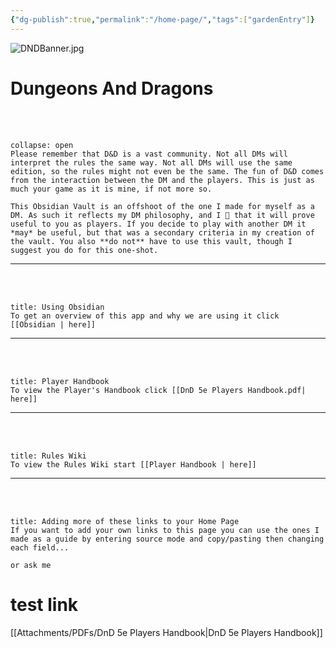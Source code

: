 ```yaml
---
{"dg-publish":true,"permalink":"/home-page/","tags":["gardenEntry"]}
---
```


![DNDBanner.jpg](/img/user/Attachments/Images/DNDBanner.jpg)
<br>
# Dungeons And Dragons
<br><br>
```ad-important
collapse: open
Please remember that D&D is a vast community. Not all DMs will interpret the rules the same way. Not all DMs will use the same edition, so the rules might not even be the same. The fun of D&D comes from the interaction between the DM and the players. This is just as much your game as it is mine, if not more so.

This Obsidian Vault is an offshoot of the one I made for myself as a DM. As such it reflects my DM philosophy, and I 🙏 that it will prove useful to you as players. If you decide to play with another DM it *may* be useful, but that was a secondary criteria in my creation of the vault. You also **do not** have to use this vault, though I suggest you do for this one-shot. 

```
---
<br><br>
```ad-info
title: Using Obsidian
To get an overview of this app and why we are using it click [[Obsidian | here]]

```
---
<br><br>
```ad-summary
title: Player Handbook
To view the Player's Handbook click [[DnD 5e Players Handbook.pdf| here]]

```
---
<br><br>
```ad-faq
title: Rules Wiki
To view the Rules Wiki start [[Player Handbook | here]]

```
---
<br><br>
```ad-tip
title: Adding more of these links to your Home Page
If you want to add your own links to this page you can use the ones I made as a guide by entering source mode and copy/pasting then changing each field...

or ask me
```

# test link

[[Attachments/PDFs/DnD 5e Players Handbook\|DnD 5e Players Handbook]]